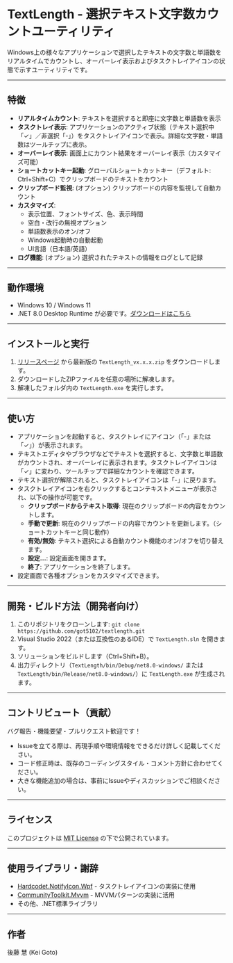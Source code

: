 # TextLength - 選択テキスト文字数カウントユーティリティ

Windows上の様々なアプリケーションで選択したテキストの文字数と単語数をリアルタイムでカウントし、オーバーレイ表示およびタスクトレイアイコンの状態で示すユーティリティです。

---

## 特徴

- **リアルタイムカウント**: テキストを選択すると即座に文字数と単語数を表示
- **タスクトレイ表示**: アプリケーションのアクティブ状態（テキスト選択中「✓」／非選択「-」）をタスクトレイアイコンで表示。詳細な文字数・単語数はツールチップに表示。
- **オーバーレイ表示**: 画面上にカウント結果をオーバーレイ表示（カスタマイズ可能）
- **ショートカットキー起動**: グローバルショートカットキー（デフォルト: Ctrl+Shift+C）でクリップボードのテキストをカウント
- **クリップボード監視**: (オプション) クリップボードの内容を監視して自動カウント
- **カスタマイズ**:
    - 表示位置、フォントサイズ、色、表示時間
    - 空白・改行の無視オプション
    - 単語数表示のオン/オフ
    - Windows起動時の自動起動
    - UI言語（日本語/英語）
- **ログ機能**: (オプション) 選択されたテキストの情報をログとして記録

---

## 動作環境

- Windows 10 / Windows 11
- .NET 8.0 Desktop Runtime が必要です。[ダウンロードはこちら](https://dotnet.microsoft.com/download/dotnet/8.0)

---

## インストールと実行

1. [リリースページ](https://github.com/got5102/textlength/releases) から最新版の `TextLength_vx.x.x.zip` をダウンロードします。
2. ダウンロードしたZIPファイルを任意の場所に解凍します。
3. 解凍したフォルダ内の `TextLength.exe` を実行します。

---

## 使い方

- アプリケーションを起動すると、タスクトレイにアイコン（「-」または「✓」）が表示されます。
- テキストエディタやブラウザなどでテキストを選択すると、文字数と単語数がカウントされ、オーバーレイに表示されます。タスクトレイアイコンは「✓」に変わり、ツールチップで詳細なカウントを確認できます。
- テキスト選択が解除されると、タスクトレイアイコンは「-」に戻ります。
- タスクトレイアイコンを右クリックするとコンテキストメニューが表示され、以下の操作が可能です。
    - **クリップボードからテキスト取得**: 現在のクリップボードの内容をカウントします。
    - **手動で更新**: 現在のクリップボードの内容でカウントを更新します。（ショートカットキーと同じ動作）
    - **有効/無効**: テキスト選択による自動カウント機能のオン/オフを切り替えます。
    - **設定...**: 設定画面を開きます。
    - **終了**: アプリケーションを終了します。
- 設定画面で各種オプションをカスタマイズできます。

---

## 開発・ビルド方法（開発者向け）

1. このリポジトリをクローンします: `git clone https://github.com/got5102/textlength.git`
2. Visual Studio 2022（または互換性のあるIDE）で `TextLength.sln` を開きます。
3. ソリューションをビルドします（Ctrl+Shift+B）。
4. 出力ディレクトリ（`TextLength/bin/Debug/net8.0-windows/` または `TextLength/bin/Release/net8.0-windows/`）に `TextLength.exe` が生成されます。

---

## コントリビュート（貢献）

バグ報告・機能要望・プルリクエスト歓迎です！
- Issueを立てる際は、再現手順や環境情報をできるだけ詳しく記載してください。
- コード修正時は、既存のコーディングスタイル・コメント方針に合わせてください。
- 大きな機能追加の場合は、事前にIssueやディスカッションでご相談ください。

---

## ライセンス

このプロジェクトは [MIT License](LICENSE.txt) の下で公開されています。

---

## 使用ライブラリ・謝辞

- [Hardcodet.NotifyIcon.Wpf](https://github.com/hardcodet/wpf-notifyicon) - タスクトレイアイコンの実装に使用
- [CommunityToolkit.Mvvm](https://github.com/CommunityToolkit/dotnet) - MVVMパターンの実装に活用
- その他、.NET標準ライブラリ

---

## 作者

後藤 慧 (Kei Goto)
